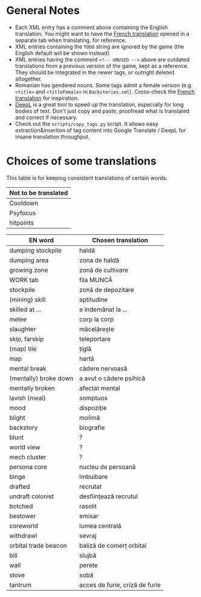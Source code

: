 
# General Notes

- Each XML entry has a comment above containing the English translation. You might want to have the [French translation](https://github.com/Ludeon/RimWorld-fr) opened in a separate tab when translating, for reference.
- XML entries containing the `TODO` string are ignored by the game (the English default will be shown instead).
- XML entries having the comment `<!-- UNUSED -->` above are outdated translations from a previous version of the game, kept as a reference. They should be integrated in the newer tags, or outright deleted altogether.
- Romanian has gendered nouns. Some tags admit a female version (e.g. `<title>` and `<titleFemale>` in `Backstories.xml`). Cross-check the [French translation](https://github.com/Ludeon/RimWorld-fr) for inspiration.
- [DeepL](https://www.deepl.com/translator) is a great tool to speed up the translation, especially for long bodies of text. Don't just copy and paste, proofread what is translated and correct if necessary.
- Check out the `scripts/copy_tags.py` script. It allows easy extraction&insertion of tag content into Google Translate / DeepL for insane translation throughput.

# Choices of some translations
This table is for keeping consistent translations of certain words.

|Not to be translated|
|-|
|Cooldown|Cooldown|
|Psyfocus|Psyfocus|
|hitpoints|hitpoint-uri|

|EN word|Chosen translation|
|-|-|
|dumping stockpile|haldă|
|dumping area|zona de haldă|
|growing zone|zonă de cultivare|
|WORK tab|fila MUNCĂ|
|stockpile|zonă de depozitare|
|(mining) skill|aptitudine|
|skilled at ...|e îndemânat la ...|
|melee|corp la corp|
|slaughter|măcelărește|
|skip, farskip|teleportare|
|(map) tile|țiglă|
|map|hartă|
|mental break|cădere nervoasă|
|(mentally) broke down|a avut o cădere psihică|
|mentally broken|afectat mental|
|lavish (meal)|somptuos|
|mood|dispoziție|
|blight|molimă|
|backstory|biografie|
|blunt| ? |
|world view| ? |
|mech cluster| ? |
|persona core|nucleu de persoană|
|binge|îmbuibare|
|drafted|recrutat|
|undraft colonist|desființează recrutul|
|botched|rasolit|
|bestower|emisar|
|coreworld|lumea centrală|
|withdrawl|sevraj|
|orbital trade beacon|baliză de comerț orbital|
|bill|slujbă|
|wall|perete|
|stove|sobă|
|tantrum|acces de furie, criză de furie|